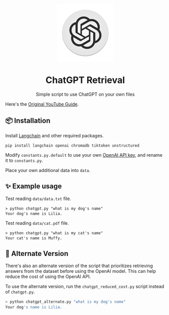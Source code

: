 <p align="center">
  <img width="180" src="./public/logo.png" alt="ChatGPT">
  <h1 align="center">ChatGPT Retrieval</h1>
  <p align="center">Simple script to use ChatGPT on your own files</p>
</p>

Here's the [Original YouTube Guide](https://youtu.be/9AXP7tCI9PI).

## 📦 Installation

Install [Langchain](https://github.com/hwchase17/langchain) and other required packages.

```
pip install langchain openai chromadb tiktoken unstructured
```

Modify `constants.py.default` to use your own [OpenAI API key](https://platform.openai.com/account/api-keys), and rename it to `constants.py`.

Place your own additional data into `data`.

## ✨ Example usage

Test reading `data/data.txt` file.

```
> python chatgpt.py "what is my dog's name"
Your dog's name is Lilia.
```

Test reading `data/cat.pdf` file.

```
> python chatgpt.py "what is my cat's name"
Your cat's name is Muffy.
```

## 🔄 Alternate Version

There's also an alternate version of the script that prioritizes retrieving answers from the dataset before using the OpenAI model. This can help reduce the cost of using the OpenAI API.

To use the alternate version, run the `chatgpt_reduced_cost.py` script instead of `chatgpt.py`.

```bash
> python chatgpt_alternate.py "what is my dog's name"
Your dog's name is Lilia.

```
